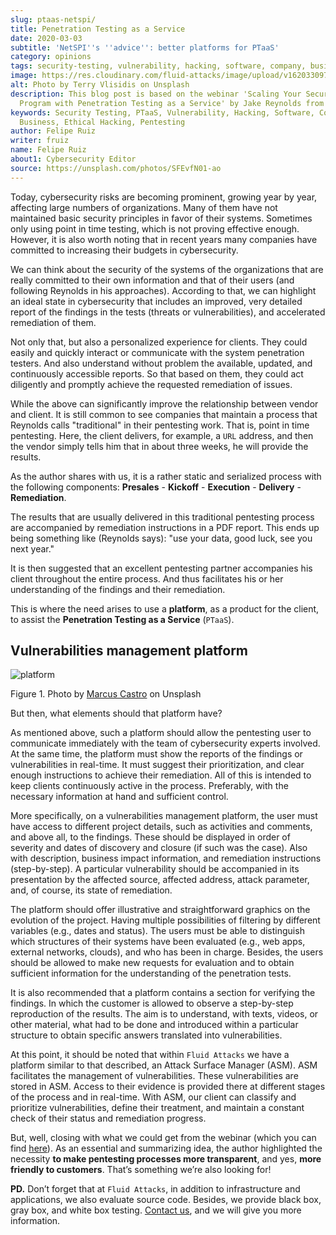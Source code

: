 ```yaml
---
slug: ptaas-netspi/
title: Penetration Testing as a Service
date: 2020-03-03
subtitle: 'NetSPI''s ''advice'': better platforms for PTaaS'
category: opinions
tags: security-testing, vulnerability, hacking, software, company, business
image: https://res.cloudinary.com/fluid-attacks/image/upload/v1620330975/blog/ptaas-netspi/cover_jcdtpa.webp
alt: Photo by Terry Vlisidis on Unsplash
description: This blog post is based on the webinar 'Scaling Your Security
  Program with Penetration Testing as a Service' by Jake Reynolds from NetSPI.
keywords: Security Testing, PTaaS, Vulnerability, Hacking, Software, Company,
  Business, Ethical Hacking, Pentesting
author: Felipe Ruiz
writer: fruiz
name: Felipe Ruiz
about1: Cybersecurity Editor
source: https://unsplash.com/photos/SFEvfN01-ao
---
```


Today, cybersecurity risks are becoming prominent, growing year by year,
affecting large numbers of organizations. Many of them have not
maintained basic security principles in favor of their systems.
Sometimes only using point in time testing, which is not proving
effective enough. However, it is also worth noting that in recent years
many companies have committed to increasing their budgets in
cybersecurity.

We can think about the security of the systems of the organizations that
are really committed to their own information and that of their users
(and following Reynolds in his approaches). According to that, we can
highlight an ideal state in cybersecurity that includes an improved,
very detailed report of the findings in the tests (threats or
vulnerabilities), and accelerated remediation of them.

Not only that, but also a personalized experience for clients. They
could easily and quickly interact or communicate with the system
penetration testers. And also understand without problem the available,
updated, and continuously accessible reports. So that based on them,
they could act diligently and promptly achieve the requested remediation
of issues.

While the above can significantly improve the relationship between
vendor and client. It is still common to see companies that maintain a
process that Reynolds calls "traditional" in their pentesting work. That
is, point in time pentesting. Here, the client delivers, for example, a
`URL` address, and then the vendor simply tells him that in about three
weeks, he will provide the results.

As the author shares with us, it is a rather static and serialized
process with the following components: **Presales** - **Kickoff** -
**Execution** - **Delivery** - **Remediation**.

The results that are usually delivered in this traditional pentesting
process are accompanied by remediation instructions in a PDF report.
This ends up being something like (Reynolds says): "use your data, good
luck, see you next year."

It is then suggested that an excellent pentesting partner accompanies
his client throughout the entire process. And thus facilitates his or
her understanding of the findings and their remediation.

This is where the need arises to use a **platform**, as a product for
the client, to assist the **Penetration Testing as a Service**
(`PTaaS`).

## Vulnerabilities management platform

<div class="imgblock">

![platform](https://res.cloudinary.com/fluid-attacks/image/upload/v1620330975/blog/ptaas-netspi/platform_pepidm.webp)

<div class="title">

Figure 1. Photo by [Marcus
Castro](https://unsplash.com/@marcuscastro?utm_source=unsplash&utm_medium=referral&utm_content=creditCopyText)
on Unsplash

</div>

</div>

But then, what elements should that platform have?

As mentioned above, such a platform should allow the pentesting user to
communicate immediately with the team of cybersecurity experts involved.
At the same time, the platform must show the reports of the findings or
vulnerabilities in real-time. It must suggest their prioritization, and
clear enough instructions to achieve their remediation. All of this is
intended to keep clients continuously active in the process. Preferably,
with the necessary information at hand and sufficient control.

More specifically, on a vulnerabilities management platform, the user
must have access to different project details, such as activities and
comments, and above all, to the findings. These should be displayed in
order of severity and dates of discovery and closure (if such was the
case). Also with description, business impact information, and
remediation instructions (step-by-step). A particular vulnerability
should be accompanied in its presentation by the affected source,
affected address, attack parameter, and, of course, its state of
remediation.

The platform should offer illustrative and straightforward graphics on
the evolution of the project. Having multiple possibilities of filtering
by different variables (e.g., dates and status). The users must be able
to distinguish which structures of their systems have been evaluated
(e.g., web apps, external networks, clouds), and who has been in charge.
Besides, the users should be allowed to make new requests for evaluation
and to obtain sufficient information for the understanding of the
penetration tests.

It is also recommended that a platform contains a section for verifying
the findings. In which the customer is allowed to observe a step-by-step
reproduction of the results. The aim is to understand, with texts,
videos, or other material, what had to be done and introduced within a
particular structure to obtain specific answers translated into
vulnerabilities.

At this point, it should be noted that within `Fluid Attacks` we have a
platform similar to that described, an Attack Surface Manager (ASM). ASM
facilitates the management of vulnerabilities. These vulnerabilities are
stored in ASM. Access to their evidence is provided there at different
stages of the process and in real-time. With ASM, our client can
classify and prioritize vulnerabilities, define their treatment, and
maintain a constant check of their status and remediation progress.

But, well, closing with what we could get from the webinar (which you
can find
[here](https://www.netspi.com/webinars/scaling-your-security-program-with-penetration-testing-as-a-service-on-demand/)).
As an essential and summarizing idea, the author highlighted the
necessity **to make pentesting processes more transparent**, and yes,
**more friendly to customers**. That’s something we’re also looking
for\!

**PD.** Don’t forget that at `Fluid Attacks`, in addition to
infrastructure and applications, we also evaluate source code. Besides,
we provide black box, gray box, and white box testing. [Contact
us](../../contact-us/), and we will give you more information.
